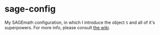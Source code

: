 sage-config
===========

My SAGEmath configuration, in which I introduce the object `S` and all of it's superpowers. For more info, please consult [the wiki](https://github.com/PythonNut/sage-config/wiki).
